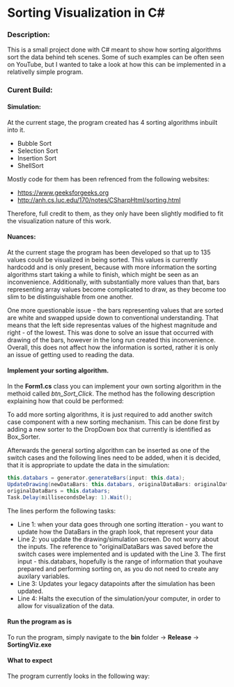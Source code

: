 # Sorting Visualization in C#

### Description:
This is a small project done with C# meant to show how sorting algorithms sort the data behind teh scenes. Some of such examples can be often seen on YouTube, but I wanted to take a look at how this can be implemented in a relativelly simple program.

### Curent Build:
#### Simulation:
At the current stage, the program created has 4 sorting algorithms inbuilt into it.
* Bubble Sort
* Selection Sort
* Insertion Sort
* ShellSort

Mostly code for them has been refrenced from the following websites:
* https://www.geeksforgeeks.org
* http://anh.cs.luc.edu/170/notes/CSharpHtml/sorting.html

Therefore, full credit to them, as they only have been slightly modified to fit the visualization nature of this work.

#### Nuances:
At the current stage the program has been developed so that up to 135 values could be visualized in being sorted. This values is currently hardcodd and is only present, because with more information the sorting algorithms start taking a while to finish, which might be seen as an inconvenience. Additionally, with substantially more values than that, bars representing array values become complicated to draw, as they become too slim to be distinguishable from one another. 

One more questionable issue - the bars representing values that are sorted are white and swapped upside down to conventional understanding. That means that the left side representas values of the highest magnitude and right - of the lowest. This was done to solve an issue that occurred with drawing of the bars, however in the long run created this inconvenience. Overall, this does not affect how the information is sorted, rather it is only an issue of getting used to reading the data.

#### Implement your sorting algorithm.
In the __Form1.cs__ class you can implement your own sorting algorithm in the methoid called _btn_Sort_Click_. The method has the following description explaining how that could be performed:

To add more sorting algorithms, it is just required to add another switch case component with a new sorting mechanism. This can be done first by adding a new sorter to the DropDown box that currently is identified as Box_Sorter. 

Afterwards the general sorting algorithm can be inserted as one of the switch cases and the following lines need to be added, when it is decided, that it is appropriate to update the data in the simulation:

```C#
this.databars = generator.generateBars(input: this.data);
UpdateDrawing(newDataBars: this.databars, originalDataBars: originalDataBars);
originalDataBars = this.databars;
Task.Delay(millisecondsDelay: 1).Wait();
```

The lines perform the following tasks:
* Line 1: when your data goes through one sorting itteration - you want to update how the DataBars in the graph look, that represent your data
* Line 2: you update the drawing/simulation screen. Do not worry about the inputs. The reference to "originalDataBars was saved before the switch  cases were implemented and is updated with the Line 3. The first input - this.databars, hopefully is the range of information that youhave prepared and performing sorting on, as you do not need to create any auxilary variables.
* Line 3: Updates your legacy datapoints after the simulation has been updated.
* Line 4: Halts the execution of the simulation/your computer, in order to allow for visualization of the data.

#### Run the program as is
To run the program, simply navigate to the __bin__ folder -> __Release__ -> __SortingViz.exe__

#### What to expect

The program currently looks in the following way: